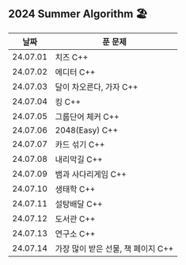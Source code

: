 ## 2024 Summer Algorithm 🏖

| 날짜     | 푼 문제                            |
| -------- | ---------------------------------- |
| 24.07.01 | 치즈 C++                           |
| 24.07.02 | 에디터 C++                         |
| 24.07.03 | 달이 차오른다, 가자 C++            |
| 24.07.04 | 킹 C++                             |
| 24.07.05 | 그룹단어 체커 C++                  |
| 24.07.06 | 2048(Easy) C++                     |
| 24.07.07 | 카드 섞기 C++                      |
| 24.07.08 | 내리막길 C++                       |
| 24.07.09 | 뱀과 사다리게임 C++                |
| 24.07.10 | 생태학 C++                         |
| 24.07.11 | 설탕배달 C++                       |
| 24.07.12 | 도서관 C++                         |
| 24.07.13 | 연구소 C++                         |
| 24.07.14 | 가장 많이 받은 선물, 책 페이지 C++ |
